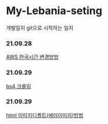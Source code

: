 # My-Lebania-seting
개발일지
git으로 시작하는 일지
### 21.09.28
[AWS 한국시간 변경방법](https://github.com/leubenia/My-Lebania-seting/blob/master/AWS/AWS%20%ED%95%9C%EA%B5%AD%EC%8B%9C%EA%B0%84.md)
### 21.09.29
[bs4 크롤링](https://github.com/leubenia/My-Lebania-seting/blob/master/%ED%81%AC%EB%A1%A4%EB%A7%81/README.md)
### 21.09.29
[html 이미지디폴트(에러이미지)방법](https://github.com/leubenia/My-Lebania-seting/blob/master/html/%EC%97%90%EB%9F%AC%EC%9D%B4%EB%AF%B8%EC%A7%80.md)
